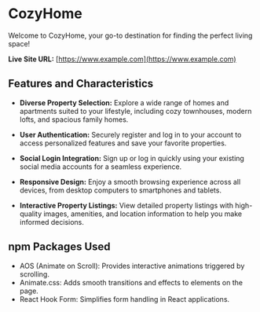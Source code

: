 # CozyHome

Welcome to CozyHome, your go-to destination for finding the perfect living space!

**Live Site URL:** [https://www.example.com](https://www.example.com)

## Features and Characteristics

- **Diverse Property Selection:** Explore a wide range of homes and apartments suited to your lifestyle, including cozy townhouses, modern lofts, and spacious family homes.
  
- **User Authentication:** Securely register and log in to your account to access personalized features and save your favorite properties.
  
- **Social Login Integration:** Sign up or log in quickly using your existing social media accounts for a seamless experience.
  
- **Responsive Design:** Enjoy a smooth browsing experience across all devices, from desktop computers to smartphones and tablets.
  
- **Interactive Property Listings:** View detailed property listings with high-quality images, amenities, and location information to help you make informed decisions.

## npm Packages Used

- AOS (Animate on Scroll): Provides interactive animations triggered by scrolling.
- Animate.css: Adds smooth transitions and effects to elements on the page.
- React Hook Form: Simplifies form handling in React applications.
